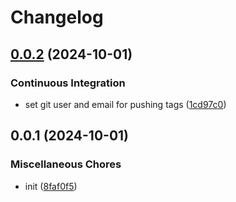 # Changelog

## [0.0.2](https://github.com/phi-ag/setup-binaryen/compare/v0.0.1...v0.0.2) (2024-10-01)


### Continuous Integration

* set git user and email for pushing tags ([1cd97c0](https://github.com/phi-ag/setup-binaryen/commit/1cd97c008055bc7f0d4ea65d1514f718e7178e64))

## 0.0.1 (2024-10-01)


### Miscellaneous Chores

* init ([8faf0f5](https://github.com/phi-ag/setup-binaryen/commit/8faf0f57346b6e085581bf510a2cecefe8302356))
